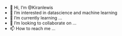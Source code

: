 - 👋 Hi, I’m @Kiranlewis
- 👀 I’m interested in datascience and machine learning
- 🌱 I’m currently learning ...
- 💞️ I’m looking to collaborate on ...
- 📫 How to reach me ...

<!---
Kiranlewis/Kiranlewis is a ✨ special ✨ repository because its `README.md` (this file) appears on your GitHub profile.
You can click the Preview link to take a look at your changes.
--->
